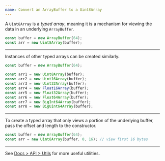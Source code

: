```yaml
---
name: Convert an ArrayBuffer to a Uint8Array
---
```


A `Uint8Array` is a _typed array_, meaning it is a mechanism for viewing the data in an underlying `ArrayBuffer`.

```ts
const buffer = new ArrayBuffer(64);
const arr = new Uint8Array(buffer);
```

---

Instances of other typed arrays can be created similarly.

```ts
const buffer = new ArrayBuffer(64);

const arr1 = new Uint8Array(buffer);
const arr2 = new Uint16Array(buffer);
const arr3 = new Uint32Array(buffer);
const arr4 = new Float16Array(buffer);
const arr5 = new Float32Array(buffer);
const arr6 = new Float64Array(buffer);
const arr7 = new BigInt64Array(buffer);
const arr8 = new BigUint64Array(buffer);
```

---

To create a typed array that only views a portion of the underlying buffer, pass the offset and length to the constructor.

```ts
const buffer = new ArrayBuffer(64);
const arr = new Uint8Array(buffer, 0, 16); // view first 16 bytes
```

---

See [Docs > API > Utils](/docs/api/utils) for more useful utilities.
